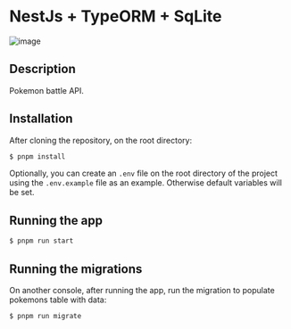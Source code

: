 # NestJs + TypeORM + SqLite

![image](https://github.com/ilqcho/pokemon-batle-api/assets/69655673/9a24b05d-a982-4564-9c0a-1635d93a8540)

## Description
Pokemon battle API.

## Installation
After cloning the repository, on the root directory:

```bash
$ pnpm install
```
Optionally, you can create an `.env` file on the root directory of the project using the `.env.example` file as an example. Otherwise default variables will be set.

## Running the app

```bash
$ pnpm run start
```

## Running the migrations
On another console, after running the app, run the migration to populate pokemons table with data:

```bash
$ pnpm run migrate
```
